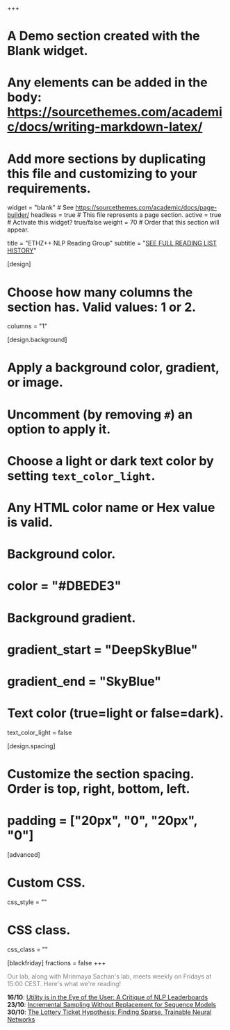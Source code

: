 +++
# A Demo section created with the Blank widget.
# Any elements can be added in the body: https://sourcethemes.com/academic/docs/writing-markdown-latex/
# Add more sections by duplicating this file and customizing to your requirements.

widget = "blank"  # See https://sourcethemes.com/academic/docs/page-builder/
headless = true  # This file represents a page section.
active = true  # Activate this widget? true/false
weight = 70  # Order that this section will appear.

title = "ETHZ++ NLP Reading Group"
subtitle = "[SEE FULL READING LIST HISTORY](readinggroup)"

[design]
  # Choose how many columns the section has. Valid values: 1 or 2.
  columns = "1"

[design.background]
  # Apply a background color, gradient, or image.
  #   Uncomment (by removing `#`) an option to apply it.
  #   Choose a light or dark text color by setting `text_color_light`.
  #   Any HTML color name or Hex value is valid.

  # Background color.
  # color = "#DBEDE3"
  
  # Background gradient.
  # gradient_start = "DeepSkyBlue"
  # gradient_end = "SkyBlue"
  

  # Text color (true=light or false=dark).
  text_color_light = false

[design.spacing]
  # Customize the section spacing. Order is top, right, bottom, left.
  # padding = ["20px", "0", "20px", "0"]

[advanced]
 # Custom CSS. 
 css_style = ""
 
 # CSS class.
 css_class = ""

[blackfriday]
  fractions = false
+++

<span style="color:grey">Our lab, along with Mrinmaya Sachan's lab, meets weekly on Fridays at 15:00 CEST. Here's what we're reading!</span>

**16/10**: [Utility is in the Eye of the User: A Critique of NLP Leaderboards](https://arxiv.org/pdf/2009.13888.pdf)
**23/10**: [Incremental Sampling Without Replacement for Sequence Models](https://arxiv.org/pdf/2002.09067.pdf)
**30/10**: [The Lottery Ticket Hypothesis: Finding Sparse, Trainable Neural Networks](https://arxiv.org/pdf/1803.03635.pdf)

